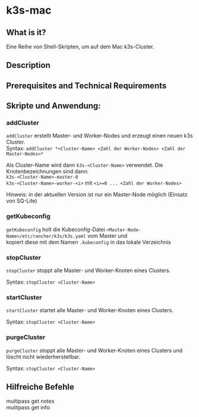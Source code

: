 # k3s-mac

## What is it?

Eine Reihe von Shell-Skripten, um auf dem Mac k3s-Cluster.

## Description

## Prerequisites and Technical Requirements

## Skripte und Anwendung:

### addCluster
`addCluster` erstellt Master- und Worker-Nodes und erzeugt einen neuen k3s Cluster.  
Syntax:
```addCluster *<Cluster-Name> <Zahl der Worker-Nodes> <Zahl der Master-Nodes>*```

Als Cluster-Name wird dann `k3s-<Cluster-Name>` verwendet. Die Knotenbezeichnungen sind dann:  
`k3s-<Cluster-Name>-master-0`  
`k3s-<Cluster-Name>-worker-<i>` mit `<i>=0 ... <Zahl der Worker-Nodes>`
  
Hinweis: in der aktuellen Version ist nur ein Master-Node möglich (Einsatz von SQ-Lite)
### getKubeconfig
`getKubeconfig` holt die Kubeconfig-Datei `<Master-Node-Name>/etc/rancher/k3s/k3s.yaml` vom Master und  
kopiert diese mit dem Namen `.kubeconfig` in das lokale Verzeichnis  

### stopCluster
`stopCluster` stoppt alle Master- und Worker-Knoten eines Clusters.

Syntax:
```stopCluster <Cluster-Name>```

### startCluster

`startCluster` startet alle Master- und Worker-Knoten eines Clusters.

Syntax:
```stopCluster <Cluster-Name>```

### purgeCluster

`purgeCluster` stoppt alle Master- und Worker-Knoten eines Clusters und löscht nicht wiederherstellbar.

Syntax:
```stopCluster <Cluster-Name>```

## Hilfreiche Befehle
multipass get notes  
mulitpass get info <Knoten-Name>  
